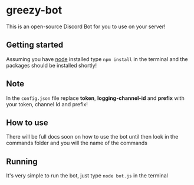 # greezy-bot
This is an open-source Discord Bot for you to use on your server!

## Getting started
Assuming you have [node](https://nodejs.org) installed type `npm install` in the terminal and the packages should be installed shortly!

## Note
In the `config.json` file replace **token**, **logging-channel-id** and **prefix** with your token, channel Id and prefix!

## How to use
There will be full docs soon on how to use the bot until then look in the commands folder and you will the name of the commands

## Running
It's very simple to run the bot, just type `node bot.js` in the terminal
